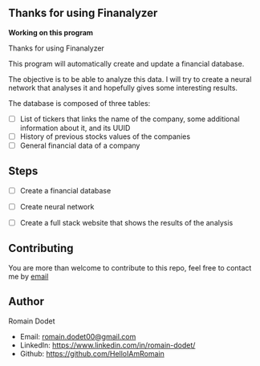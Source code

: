 
Thanks for using Finanalyzer
----------------------------

**Working on this program**

Thanks for using Finanalyzer

This program will automatically create and update a financial database.

The objective is to be able to analyze this data. I will try to create a neural network that analyses it and hopefully gives some interesting results.

The database is composed of three tables:

- [ ] List of tickers that links the name of the company, some additional information about it, and its UUID
- [ ] History of previous stocks values of the companies
- [ ] General financial data of a company

## Steps

- [ ] Create a financial database
- [ ] Create neural network
- [ ] Create a full stack website that shows the results of the analysis


## Contributing

You are more than welcome to contribute to this repo, feel free to contact me by [email](mailto:romain.dodet00@gmail.com)

## Author

Romain Dodet

- Email: romain.dodet00@gmail.com
- LinkedIn: <https://www.linkedin.com/in/romain-dodet/>
- Github: <https://github.com/HelloIAmRomain>
